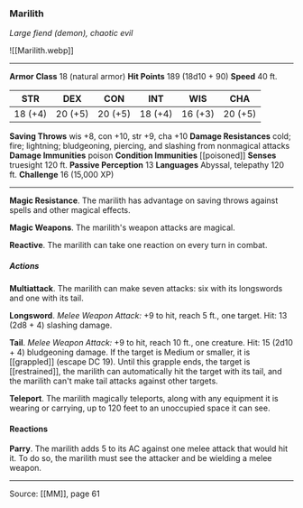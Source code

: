 ### Marilith
_Large fiend (demon), chaotic evil_

![[Marilith.webp]]




---

**Armor Class** 18 (natural armor)
**Hit Points** 189 (18d10 + 90)
**Speed** 40 ft.

| STR     | DEX     | CON     | INT     | WIS     | CHA     |
|---------|---------|---------|---------|---------|---------|
| 18 (+4) | 20 (+5) | 20 (+5) | 18 (+4) | 16 (+3) | 20 (+5) |

**Saving Throws** wis +8, con +10, str +9, cha +10
**Damage Resistances** cold; fire; lightning; bludgeoning, piercing, and slashing from nonmagical attacks
**Damage Immunities** poison
**Condition Immunities** [[poisoned]]
**Senses** truesight 120 ft.
**Passive Perception** 13
**Languages** Abyssal, telepathy 120 ft.
**Challenge** 16 (15,000 XP)

---

**Magic Resistance**. The marilith has advantage on saving throws against spells and other magical effects.

**Magic Weapons**. The marilith's weapon attacks are magical.

**Reactive**. The marilith can take one reaction on every turn in combat.

##### Actions
**Multiattack**. The marilith can make seven attacks: six with its longswords and one with its tail.

**Longsword**. _Melee Weapon Attack:_ +9 to hit, reach 5 ft., one target. Hit: 13 (2d8 + 4) slashing damage.

**Tail**. _Melee Weapon Attack:_ +9 to hit, reach 10 ft., one creature. Hit: 15 (2d10 + 4) bludgeoning damage. If the target is Medium or smaller, it is [[grappled]] (escape DC 19). Until this grapple ends, the target is [[restrained]], the marilith can automatically hit the target with its tail, and the marilith can't make tail attacks against other targets.

**Teleport**. The marilith magically teleports, along with any equipment it is wearing or carrying, up to 120 feet to an unoccupied space it can see.

#### Reactions
**Parry**. The marilith adds 5 to its AC against one melee attack that would hit it. To do so, the marilith must see the attacker and be wielding a melee weapon.


---

Source: [[MM]], page 61
